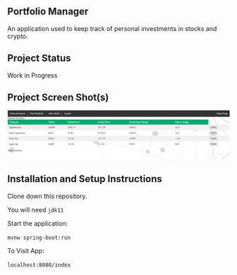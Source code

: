 ## Portfolio Manager

An application used to keep track of personal investments in stocks and crypto.

## Project Status
Work in Progress

## Project Screen Shot(s)
![Alt text](/src/main/resources/static/images/Portfolio-Page.png?raw=true "Portfolio Page")
## Installation and Setup Instructions

Clone down this repository.

You will need `jdk11`

Start the application:

`mvnw spring-boot:run` 

To Visit App:

`localhost:8080/index`
